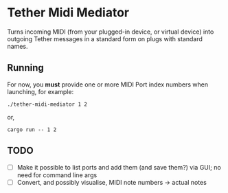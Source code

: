 # Tether Midi Mediator

Turns incoming MIDI (from your plugged-in device, or virtual device) into outgoing Tether messages in a standard form on plugs with standard names.

## Running
For now, you **must** provide one or more MIDI Port index numbers when launching, for example:
```
./tether-midi-mediator 1 2
```
or,
```
cargo run -- 1 2
```

## TODO
- [ ] Make it possible to list ports and add them (and save them?) via GUI; no need for command line args
- [ ] Convert, and possibly visualise, MIDI note numbers -> actual notes